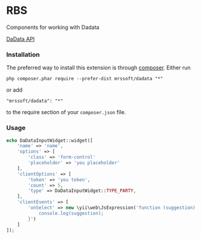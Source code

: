 # RBS
Components for working with Dadata

[DaData API](https://dadata.ru/api/suggest/)

### Installation
The preferred way to install this extension is through [composer](http://getcomposer.org/download/).
Either run
```
php composer.phar require --prefer-dist mrssoft/dadata "*"
```
or add
```
"mrssoft/dadata": "*"
```
to the require section of your `composer.json` file.

### Usage
```php
echo DaDataInputWidget::widget([
    'name' => 'name',
    'options' => [
        'class' => 'form-control'
        'placeholder' => 'you placeholder'
    ],
    'clientOptions' => [
        'token' => 'you token',
        'count' => 5,
        'type' => DaDataInputWidget::TYPE_PARTY,
    ],
    'clientEvents' => [
        'onSelect' => new \yii\web\JsExpression('function (suggestion) {
            console.log(suggestion);
        }')            
    ]
]);
```